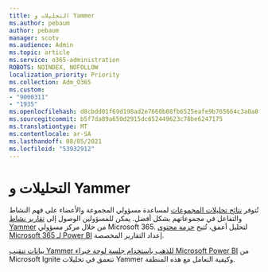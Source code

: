 ```yaml
---
title: التحليلات و Yammer
ms.author: pebaum
author: pebaum
manager: scotv
ms.audience: Admin
ms.topic: article
ms.service: o365-administration
ROBOTS: NOINDEX, NOFOLLOW
localization_priority: Priority
ms.collection: Adm_O365
ms.custom:
- "9000311"
- "1935"
ms.openlocfilehash: d8cbdd01f69d198ad2e7660b88fb6525eafe9b765664c3a0a8f958bb713566d1
ms.sourcegitcommit: b5f7da89a650d2915dc652449623c78be6247175
ms.translationtype: MT
ms.contentlocale: ar-SA
ms.lasthandoff: 08/05/2021
ms.locfileid: "53932912"
---
```

# <a name="analytics-and-yammer"></a>التحليلات و Yammer

تُتوفر [نتائج تحليلات المجموعات](https://support.office.com/article/view-group-insights-in-yammer-73f9fa6d-d442-4f25-9194-d5317c9328ab) لمساعدة مسؤولي المجموعة والأعضاء على فهم النشاط والتفاعل في مجموعاتهم بشكل أفضل. يمكن للمسؤولين الوصول إلى [تقارير نشاط Yammer](https://docs.microsoft.com/microsoft-365/admin/activity-reports/yammer-activity-report) من خلال مركز مسؤولي Microsoft 365. لتحليل أعمق، تُتيح [حزمة محتوى Microsoft 365 لـ Power BI](https://docs.microsoft.com/microsoft-365/admin/usage-analytics/enable-usage-analytics) إعداد التقارير المخصصة.

[بيانات تنقيب Yammer للذهب باستخدام جلسة لوحة خبراء Microsoft Power BI](https://aka.ms/MiningYammerDataIgnite2017) من Microsoft Ignite تتعمق في تحليلات Yammer وكيفية التعامل مع هذه المنطقة.
